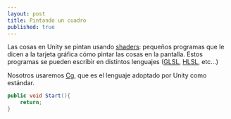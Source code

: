 ```yaml
---
layout: post
title: Pintando un cuadro
published: true
---
```



Las cosas en Unity se pintan usando [shaders](http://en.wikipedia.org/wiki/Shader): pequeños programas que le dicen a la tarjeta gráfica cómo pintar las cosas en la pantalla. Estos programas se pueden escribir en distintos lenguajes ([GLSL](http://en.wikipedia.org/wiki/OpenGL_Shading_Language), [HLSL](http://en.wikipedia.org/wiki/High-Level_Shading_Language), etc...) 

Nosotros usaremos [Cg](http://en.wikipedia.org/wiki/Cg_(programming_language)), que es el lenguaje adoptado por Unity como estándar.

```java
public void Start(){
	return;
}
```
